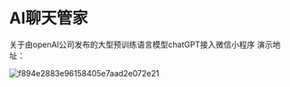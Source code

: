 # AI聊天管家
关于由openAI公司发布的大型预训练语言模型chatGPT接入微信小程序
演示地址：

![f894e2883e96158405e7aad2e072e21](https://user-images.githubusercontent.com/48462615/217602105-8895c555-ff2a-47a4-b508-e017899b47a5.jpg)

